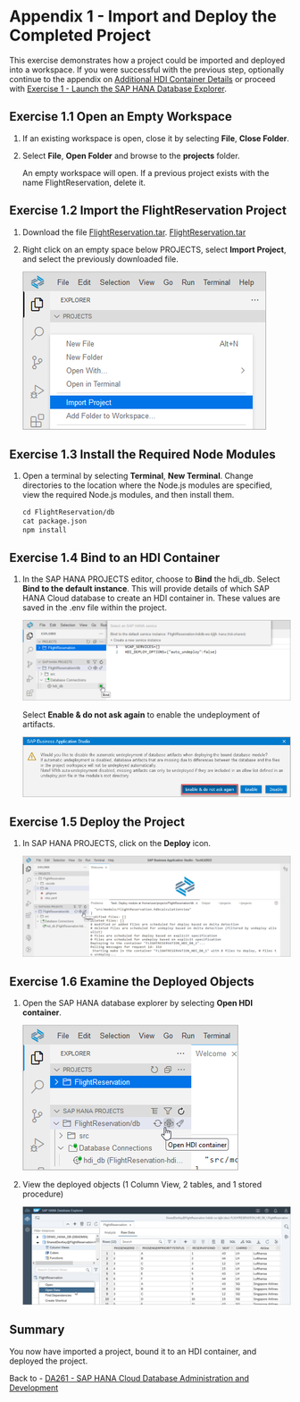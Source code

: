 # Appendix 1 - Import and Deploy the Completed Project

This exercise demonstrates how a project could be imported and deployed into a workspace.  If you were successful with the previous step, optionally continue to the appendix on [Additional HDI Container Details](../ex4/README.md) or proceed with [Exercise 1 - Launch the SAP HANA Database Explorer](../../database_explorer/ex1/README.md).

## Exercise 1.1 Open an Empty Workspace

1. If an existing workspace is open, close it by selecting **File**, **Close Folder**.

2. Select **File**, **Open Folder** and browse to the **projects** folder.

    An empty workspace will open.  If a previous project exists with the name FlightReservation, delete it.

## Exercise 1.2 Import the FlightReservation Project

1. Download the file [FlightReservation.tar](FlightReservation.tar).
<a href="FlightReservation.tar" download="FlightReservation.tar">FlightReservation.tar</a>

2. Right click on an empty space below PROJECTS, select **Import Project**, and select the previously downloaded file.

    ![](images/open.png)

## Exercise 1.3 Install the Required Node Modules

1. Open a terminal by selecting **Terminal**, **New Terminal**.  Change directories to the location where the Node.js modules are specified, view the required Node.js modules, and then install them.

    ```
    cd FlightReservation/db
    cat package.json
    npm install
    ```

## Exercise 1.4 Bind to an HDI Container

1. In the SAP HANA PROJECTS editor, choose to **Bind** the hdi_db.  Select **Bind to the default instance**.  This will provide details of which SAP HANA Cloud database to create an HDI container in.  These values are saved in the .env file within the project.

    ![](images/bind.png)

    Select **Enable & do not ask again** to enable the undeployment of artifacts.

    ![](images/auto-undeploy.png)

## Exercise 1.5 Deploy the Project

1. In SAP HANA PROJECTS, click on the **Deploy** icon.

    ![](images/deploy.png)

## Exercise 1.6 Examine the Deployed Objects

1. Open the SAP HANA database explorer by selecting **Open HDI container**.

    ![](images/open-dbx.png)

2. View the deployed objects (1 Column View, 2 tables, and 1 stored procedure)

    ![](images/view.png)

## Summary

You now have imported a project, bound it to an HDI container, and deployed the project.

Back to - [DA261 - SAP HANA Cloud Database Administration and Development](../../../README.md)

